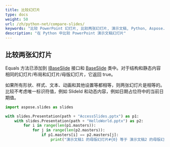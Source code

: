 ```yaml
---
title: 比较幻灯片
type: docs
weight: 50
url: /zh/python-net/compare-slides/
keywords: "比较 PowerPoint 幻灯片, 比较两张幻灯片, 演示文稿, Python, Aspose.Slides"
description: "在 Python 中比较 PowerPoint 演示文稿幻灯片"
---
```


## **比较两张幻灯片**
Equals 方法已添加到 [IBaseSlide](https://reference.aspose.com/slides/python-net/aspose.slides/ibaseslide/) 接口和 [BaseSlide](https://reference.aspose.com/slides/python-net/aspose.slides/baseslide/) 类中。对于结构和静态内容相同的幻灯片/布局和幻灯片/母版幻灯片，它返回 true。

如果所有形状、样式、文本、动画和其他设置等都相等，则两张幻灯片是相等的。比较不考虑唯一标识符值，例如 SlideId 和动态内容，例如日期占位符中的当前日期值。

```py
import aspose.slides as slides

with slides.Presentation(path + "AccessSlides.pptx") as p1:
    with slides.Presentation(path + "HelloWorld.pptx") as p2:
        for i in range(len(p1.masters)):
            for j in range(len(p2.masters)):
                if p1.masters[i] == p2.masters[j]:
                    print("演示文稿1 的母版幻灯片#{0} 等于 演示文稿2 的母版幻灯片#{1}".format(i,j))
```